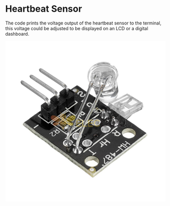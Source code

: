 # Heartbeat Sensor
The code prints the voltage output of the heartbeat sensor to the terminal, this voltage could be adjusted to be displayed on an LCD or a digital dashboard. 

![](connection/KY-039-5V-Finger-Detection-Heartbeat-Sensor-Module.jpeg)
